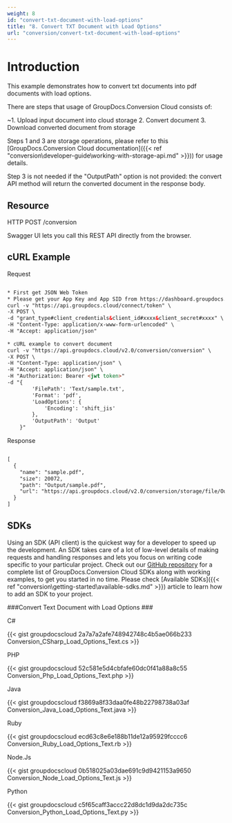 ```yaml
---
weight: 8
id: "convert-txt-document-with-load-options"
title: "8. Convert TXT Document with Load Options"
url: "conversion/convert-txt-document-with-load-options"
---
```







# Introduction #

This example demonstrates how to convert txt documents into pdf documents with load options. 

There are steps that usage of GroupDocs.Conversion Cloud consists of:

   ~1. Upload input document into cloud storage
   2. Convert document
   3. Download converted document from storage

Steps 1 and 3 are storage operations, please refer to this [GroupDocs.Conversion Cloud documentation]({{< ref "conversion\developer-guide\working-with-storage-api.md" >}})) for usage details.

Step 3 is not needed if the "OutputPath" option is not provided: the convert API method will return the converted document in the response body.

## Resource ##

HTTP POST /conversion

Swagger UI lets you call this REST API directly from the browser.  

## cURL Example ##


 Request

```html 

* First get JSON Web Token
* Please get your App Key and App SID from https://dashboard.groupdocs.cloud/#/apps. Kindly place App Key in "client_secret" and App SID in "client_id" argument.
curl -v "https://api.groupdocs.cloud/connect/token" \
-X POST \
-d "grant_type#client_credentials&client_id#xxxx&client_secret#xxxx" \
-H "Content-Type: application/x-www-form-urlencoded" \
-H "Accept: application/json"
  
* cURL example to convert document
curl -v "https://api.groupdocs.cloud/v2.0/conversion/conversion" \
-X POST \
-H "Content-Type: application/json" \
-H "Accept: application/json" \
-H "Authorization: Bearer <jwt token>"
-d "{
        'FilePath': 'Text/sample.txt',
        'Format': 'pdf',
        'LoadOptions': {
            'Encoding': 'shift_jis'
        },
        'OutputPath': 'Output'
    }"

 ```


 Response

```html 

[
  {
    "name": "sample.pdf",
    "size": 20072,
    "path": "Output/sample.pdf",
    "url": "https://api.groupdocs.cloud/v2.0/conversion/storage/file/Output/sample.pdf"
  }
]

 ```




## SDKs ##

Using an SDK (API client) is the quickest way for a developer to speed up the development. An SDK takes care of a lot of low-level details of making requests and handling responses and lets you focus on writing code specific to your particular project. Check out our [GitHub repository](https://github.com/groupdocs-conversion-cloud) for a complete list of GroupDocs.Conversion Cloud SDKs along with working examples, to get you started in no time. Please check [Available SDKs]({{< ref "conversion\getting-started\available-sdks.md" >}}) article to learn how to add an SDK to your project.

###Convert Text Document with Load Options ###


 C#

{{< gist groupdocscloud 2a7a7a2afe748942748c4b5ae066b233 Conversion_CSharp_Load_Options_Text.cs >}}




 PHP

{{< gist groupdocscloud 52c581e5d4cbfafe60dc0f41a88a8c55 Conversion_Php_Load_Options_Text.php >}}




 Java

{{< gist groupdocscloud f3869a8f33daa0fe48b22798738a03af Conversion_Java_Load_Options_Text.java >}}




 Ruby

{{< gist groupdocscloud ecd63c8e6e188b11de12a95929fcccc6 Conversion_Ruby_Load_Options_Text.rb >}}




 Node.Js

{{< gist groupdocscloud 0b518025a03dae691c9d9421153a9650 Conversion_Node_Load_Options_Text.js >}}




 Python

{{< gist groupdocscloud c5f65caff3accc22d8dc1d9da2dc735c Conversion_Python_Load_Options_Text.py >}}




